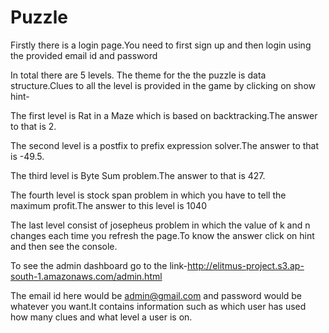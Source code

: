 
# Puzzle

Firstly there is a login page.You need to first sign up and then login using the provided email id and password

In total there are 5 levels. The theme for the the puzzle is data structure.Clues to all the level is provided in the game by clicking on show hint-

The first level is Rat in a Maze which is based on backtracking.The answer to that is 2.

The second level is a postfix to prefix expression solver.The answer to that is -49.5.

The third level is Byte Sum problem.The answer to that is 427.

The fourth level is stock span problem in which you have to tell the maximum profit.The answer to this level is 1040

The last level consist of josepheus problem in which the value of k and n changes each time you refresh the page.To know the answer click on hint and then see the console.

To see the admin dashboard go to the link-http://elitmus-project.s3.ap-south-1.amazonaws.com/admin.html

The email id here would be admin@gmail.com and password would be whatever you want.It contains information such as which user has used how many clues and  what level a user is on.


